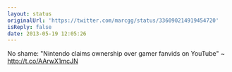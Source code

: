 ```yaml
---
layout: status
originalUrl: 'https://twitter.com/marcgg/status/336090214919454720'
isReply: false
date: 2013-05-19 12:05:26
---
```


No shame: "Nintendo claims ownership over gamer fanvids on YouTube" ~ http://t.co/AArwX1mcJN
